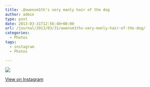 ```yaml
---
title: .@owensm1th’s very manly hair of the dog
author: admin
type: post
date: 2013-03-31T12:56:40+00:00
url: /journal/2013/03/31/owensm1ths-very-manly-hair-of-the-dog/
categories:
  - Photos
tags:
  - instagram
  - Photos

---
```

![][1]

<p class="view-instagram">
  <a href="http://instagram.com/p/Xhc0oGKlmw/">View on Instagram</a>
</p>

 [1]: http://lobban.org/wordpress//HLIC/c881d1127d86d2e5d5bfce1ba8e0dfea.jpg